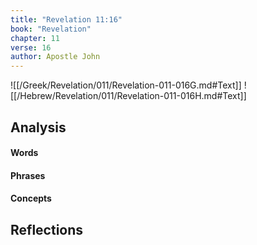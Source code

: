 ```yaml
---
title: "Revelation 11:16"
book: "Revelation"
chapter: 11
verse: 16
author: Apostle John
---
```

![[/Greek/Revelation/011/Revelation-011-016G.md#Text]]
![[/Hebrew/Revelation/011/Revelation-011-016H.md#Text]]

## Analysis

#### Words

#### Phrases

#### Concepts

## Reflections

